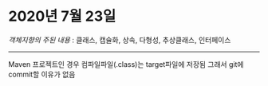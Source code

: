 # 2020년 7월 23일

_객체지향의 주된 내용_ : 클래스, 캡슐화, 상속, 다형성, 추상클래스, 인터페이스  
***

Maven 프로젝트인 경우 컴파일파일(.class)는 target파일에 저장됨 그래서 git에 commit할 이유가 없음  
